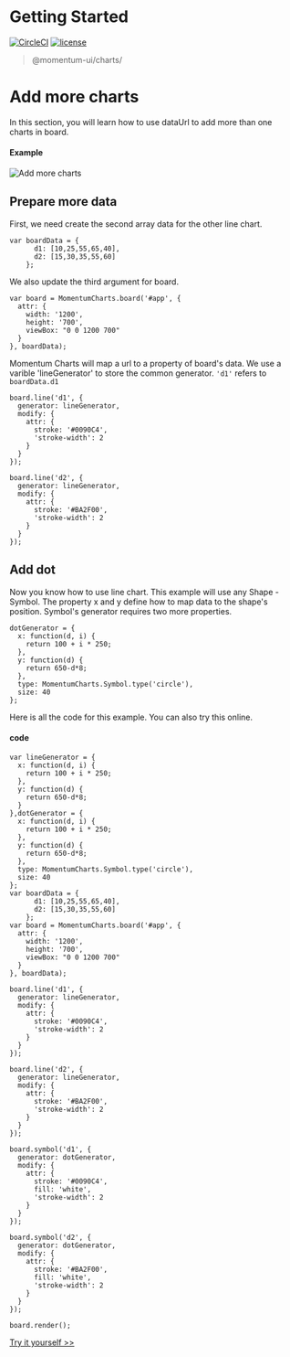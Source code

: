 <!-- {"index":2} -->
# Getting Started

[![CircleCI](https://img.shields.io/circleci/project/github/momentum-design/momentum-ui/master.svg)](https://circleci.com/gh/momentum-design/momentum-ui/)
[![license](https://img.shields.io/github/license/momentum-design/momentum-ui.svg?color=blueviolet)](https://github.com/momentum-design/momentum-ui/blob/master/charts/LICENSE)

> @momentum-ui/charts/

# Add more charts

In this section, you will learn how to use dataUrl to add more than one charts in board.

#### Example

![Add more charts](https://screenshot.codepen.io/3315115.oNNQXEW.small.42ab46b4-2942-4432-a8a6-1cdef88a84de.png)

## Prepare more data

First, we need create the second array data for the other line chart.

```
var boardData = {
      d1: [10,25,55,65,40],
      d2: [15,30,35,55,60]
    };
```

We also update the third argument for board.

```
var board = MomentumCharts.board('#app', {
  attr: {
    width: '1200',
    height: '700',
    viewBox: "0 0 1200 700"
  }
}, boardData);
```

Momentum Charts will map a url to a property of board's data. We use a varible 'lineGenerator' to store the common generator. ```'d1'``` refers to ```boardData.d1```

```
board.line('d1', {
  generator: lineGenerator,
  modify: {
    attr: {
      stroke: '#0090C4',
      'stroke-width': 2
    }
  }
});

board.line('d2', {
  generator: lineGenerator,
  modify: {
    attr: {
      stroke: '#BA2F00',
      'stroke-width': 2
    }
  }
});
```	

## Add dot

Now you know how to use line chart. This example will use any Shape - Symbol. The property x and y define how to map data to the shape's position. Symbol's generator requires two more properties.

```
dotGenerator = {
  x: function(d, i) {
    return 100 + i * 250;
  },
  y: function(d) {
    return 650-d*8;
  },      
  type: MomentumCharts.Symbol.type('circle'),
  size: 40
};
```
Here is all the code for this example. You can also try this online.

#### code

```
var lineGenerator = {
  x: function(d, i) {
    return 100 + i * 250;
  },
  y: function(d) {
    return 650-d*8;
  }
},dotGenerator = {
  x: function(d, i) {
    return 100 + i * 250;
  },
  y: function(d) {
    return 650-d*8;
  },      
  type: MomentumCharts.Symbol.type('circle'),
  size: 40
};
var boardData = {
      d1: [10,25,55,65,40],
      d2: [15,30,35,55,60]
    };
var board = MomentumCharts.board('#app', {
  attr: {
    width: '1200',
    height: '700',
    viewBox: "0 0 1200 700"
  }
}, boardData);

board.line('d1', {
  generator: lineGenerator,
  modify: {
    attr: {
      stroke: '#0090C4',
      'stroke-width': 2
    }
  }
});

board.line('d2', {
  generator: lineGenerator,
  modify: {
    attr: {
      stroke: '#BA2F00',
      'stroke-width': 2
    }
  }
});

board.symbol('d1', {
  generator: dotGenerator,
  modify: {
    attr: {
      stroke: '#0090C4',
      fill: 'white',
      'stroke-width': 2
    }
  }
});

board.symbol('d2', {
  generator: dotGenerator,
  modify: {
    attr: {
      stroke: '#BA2F00',
      fill: 'white',
      'stroke-width': 2
    }
  }
});

board.render();
```

[Try it yourself >>](https://codepen.io/arthusliang/pen/oNNQXEW)
